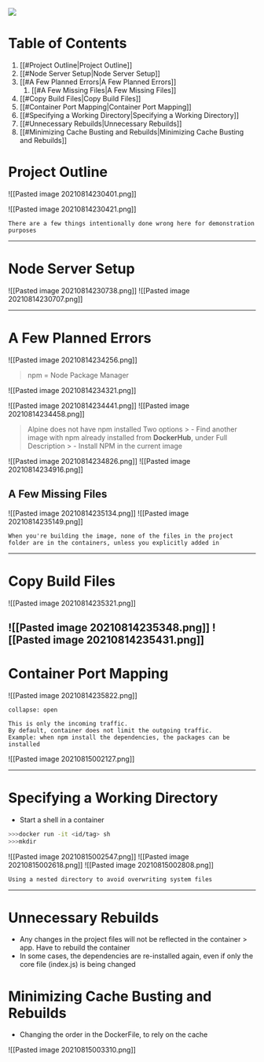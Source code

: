 ![](https://images.unsplash.com/photo-1593642634315-48f5414c3ad9?ixid=MnwxMjA3fDF8MHxwaG90by1wYWdlfHx8fGVufDB8fHx8&ixlib=rb-1.2.1&auto=format&fit=crop&w=1350&q=80)

# Table of Contents
1. [[#Project Outline|Project Outline]]
1. [[#Node Server Setup|Node Server Setup]]
1. [[#A Few Planned Errors|A Few Planned Errors]]
	1. [[#A Few Missing Files|A Few Missing Files]]
1. [[#Copy Build Files|Copy Build Files]]
1. [[#Container Port Mapping|Container Port Mapping]]
1. [[#Specifying a Working Directory|Specifying a Working Directory]]
1. [[#Unnecessary Rebuilds|Unnecessary Rebuilds]]
1. [[#Minimizing Cache Busting and Rebuilds|Minimizing Cache Busting and Rebuilds]]

# Project Outline
![[Pasted image 20210814230401.png]]

![[Pasted image 20210814230421.png]]
```ad-warning
There are a few things intentionally done wrong here for demonstration purposes
```

---
# Node Server Setup
![[Pasted image 20210814230738.png]]
![[Pasted image 20210814230707.png]]

---
# A Few Planned Errors
![[Pasted image 20210814234256.png]]
> npm = Node Package Manager

![[Pasted image 20210814234321.png]]

![[Pasted image 20210814234441.png]]
![[Pasted image 20210814234458.png]]
> Alpine does not have npm installed
> Two options
	> - Find another image with npm already installed from **DockerHub**, under Full Description
	> - Install NPM in the current image


![[Pasted image 20210814234826.png]]
![[Pasted image 20210814234916.png]]

## A Few Missing Files
![[Pasted image 20210814235134.png]]
![[Pasted image 20210814235149.png]]
```ad-warning
When you're building the image, none of the files in the project folder are in the containers, unless you explicitly added in
```

---
# Copy Build Files
![[Pasted image 20210814235321.png]]

![[Pasted image 20210814235348.png]]
![[Pasted image 20210814235431.png]]
---
# Container Port Mapping
![[Pasted image 20210814235822.png]]
```ad-note
collapse: open

This is only the incoming traffic. 
By default, container does not limit the outgoing traffic.
Example: when npm install the dependencies, the packages can be installed

```
![[Pasted image 20210815002127.png]]

---
# Specifying a Working Directory

- Start a shell in a container
```bash
>>>docker run -it <id/tag> sh
>>>mkdir 

```
![[Pasted image 20210815002547.png]]
![[Pasted image 20210815002618.png]]
![[Pasted image 20210815002808.png]]
```ad-note
Using a nested directory to avoid overwriting system files
```


---
# Unnecessary Rebuilds
- Any changes in the project files will not be reflected in the container > app. Have to rebuild the container
- In some cases, the dependencies are re-installed again, even if only the core file (index.js) is being changed

# Minimizing Cache Busting and Rebuilds
- Changing the order in the DockerFile, to rely on the cache

![[Pasted image 20210815003310.png]]